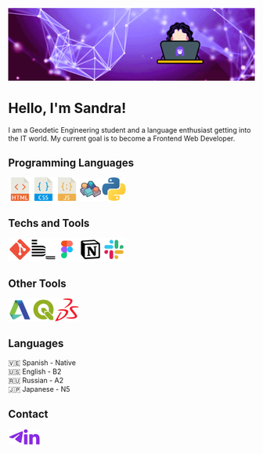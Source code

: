 
<img src="images/github-banner.png" width="900px" align="top" />
<!--<img src="images/geacodes-logo.png" width="120px" align="right" /> -->

<br/>

# Hello, I'm Sandra!
 I am a Geodetic Engineering student and a language enthusiast getting into the IT world. My current goal is to become a Frontend Web Developer.


## Programming Languages

<img title="HTML5" alt="HTML5" align="left" width="48px" src="images/html-svgrepo-com.svg"/>
<img title="CSS3" alt="CSS" align="left" width="48px" src="images/css-svgrepo-com.svg" />
<img title="Javascript" alt="Javascript" align="left" width="48px" src="images/javascript-svgrepo-com.svg" />
<img title="VB6" alt="VB6" align="left" width="48px" src="images/icons8-microsoft-visual-basic-6-100.png" />
<img title="Python" alt="Python" align="left" width="48px" src="images/python-svgrepo-com.svg" />


<br />
<br />
<br />

## Techs and Tools
<img title="Git" alt="Git" align="left" width="48px" src="images/git-svgrepo-com.svg"/>
<img title="BEM" alt="BEM" align="left" width="48px" src="images/bem-svgrepo-com.svg"/>
<img title="Figma" alt="Figma" align="left" width="48px" src="images/figma-svgrepo-com.svg"/>
<img title="Notion" alt="Notion" align="left" width="48px" src="images/notion-svgrepo-com.svg"/>
<img title="Slack" alt="Slack" align="left" width="48px" src="images/slack-svgrepo-com.svg"/>


<br />
<br />
<br />

## Other Tools
<img title="Autodesk" alt="Autodesk" align="left" width="48px" src="images/autodesk-svgrepo-com.svg"/>
<img title="QGIS" alt="QGIS" align="left" width="48px" src="images/qgis-svgrepo-com.svg"/>
<img title="Solidworks" alt="Solidworks" align="left" width="48px" src="images/solidworks-svgrepo-com.svg"/>

<br />
<br />
<br />

## Languages

🇻🇪 Spanish - Native
<br />
🇺🇸 English - B2
<br />
🇷🇺 Russian - A2
<br />
🇯🇵 Japanese - N5

## Contact

[<img title="Telegram" align="left" alt="geasand | Telegram" width="32px" src="images/telegram-svgrepo-com (1).svg" />](https://t.me/geasand)
    
[<img title="Linkedin" align="left" alt="geasand | Linkedin" width="32px" src="images/linkedin-svgrepo-com.svg" margin="10px" />](https://www.linkedin.com/in/geasand/)



<!--
**geasand/geasand** is a ✨ _special_ ✨ repository because its `README.md` (this file) appears on your GitHub profile.

Here are some ideas to get you started:

- 🔭 I’m currently working on ...
- 🌱 I’m currently learning ...
- 👯 I’m looking to collaborate on ...
- 🤔 I’m looking for help with ...
- 💬 Ask me about ...
- 📫 How to reach me: ...
-->
